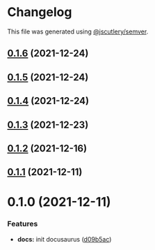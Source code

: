 # Changelog

This file was generated using [@jscutlery/semver](https://github.com/jscutlery/semver).

## [0.1.6](https://github.com/maxence-lefebvre/techcom/compare/docs-0.1.5...docs-0.1.6) (2021-12-24)



## [0.1.5](https://github.com/maxence-lefebvre/techcom/compare/docs-0.1.4...docs-0.1.5) (2021-12-24)



## [0.1.4](https://github.com/maxence-lefebvre/techcom/compare/docs-0.1.3...docs-0.1.4) (2021-12-24)



## [0.1.3](https://github.com/maxence-lefebvre/techcom/compare/docs-0.1.2...docs-0.1.3) (2021-12-23)



## [0.1.2](https://github.com/maxence-lefebvre/techcom/compare/docs-0.1.1...docs-0.1.2) (2021-12-16)



## [0.1.1](https://github.com/maxence-lefebvre/techcom/compare/docs-0.1.0...docs-0.1.1) (2021-12-11)



# 0.1.0 (2021-12-11)


### Features

* **docs:** init docusaurus ([d09b5ac](https://github.com/maxence-lefebvre/techcom/commit/d09b5ac6c80f111b241d86bdebb5d7e7b5731b7d))
